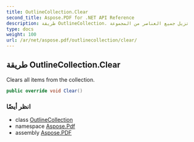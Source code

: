 ```yaml
---
title: OutlineCollection.Clear
second_title: Aspose.PDF for .NET API Reference
description: طريقة OutlineCollection. تزيل جميع العناصر من المجموعة
type: docs
weight: 100
url: /ar/net/aspose.pdf/outlinecollection/clear/
---
```

## طريقة OutlineCollection.Clear

Clears all items from the collection.

```csharp
public override void Clear()
```

### انظر أيضًا

* class [OutlineCollection](../)
* namespace [Aspose.Pdf](../../../aspose.pdf/)
* assembly [Aspose.PDF](../../../)